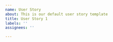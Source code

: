 ```yaml
---
name: User Story
about: This is our default user story template
title: User Story 1
labels: ''
assignees: ''

---
```



